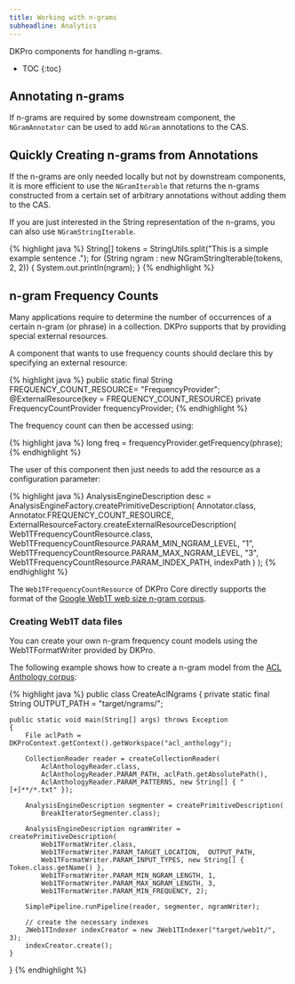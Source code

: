 ```yaml
---
title: Working with n-grams
subheadline: Analytics
---
```

DKPro components for handling n-grams.

* TOC
{:toc}

## Annotating n-grams

If n-grams are required by some downstream component, the `NGramAnnotator` can be used to add `NGram` annotations to the CAS.

## Quickly Creating n-grams from Annotations

If the n-grams are only needed locally but not by downstream components, it is more efficient to use the `NGramIterable` that returns the n-grams constructed from a certain set of arbitrary annotations without adding them to the CAS. 

If you are just interested in the String representation of the n-grams, you can also use `NGramStringIterable`.

{% highlight java %}
String[] tokens = StringUtils.split("This is a simple example sentence .");
for (String ngram : new NGramStringIterable(tokens, 2, 2)) {
    System.out.println(ngram);
}
{% endhighlight %}

## n-gram Frequency Counts

Many applications require to determine the number of occurrences of a certain n-gram (or phrase) in a collection. DKPro supports that by providing special external resources.

A component that wants to use frequency counts should declare this by specifying an external resource:

{% highlight java %}
public static final String FREQUENCY_COUNT_RESOURCE= "FrequencyProvider";
@ExternalResource(key = FREQUENCY_COUNT_RESOURCE)
private FrequencyCountProvider frequencyProvider;
{% endhighlight %}

The frequency count can then be accessed using:

{% highlight java %}
long freq = frequencyProvider.getFrequency(phrase);
{% endhighlight %}

The user of this component then just needs to add the resource as a configuration parameter:

{% highlight java %}
AnalysisEngineDescription desc = AnalysisEngineFactory.createPrimitiveDescription(
    Annotator.class,
    Annotator.FREQUENCY_COUNT_RESOURCE, ExternalResourceFactory.createExternalResourceDescription(
        Web1TFrequencyCountResource.class,
        Web1TFrequencyCountResource.PARAM_MIN_NGRAM_LEVEL, "1",
        Web1TFrequencyCountResource.PARAM_MAX_NGRAM_LEVEL, "3",
        Web1TFrequencyCountResource.PARAM_INDEX_PATH, indexPath
    )
);
{% endhighlight %}

The `Web1TFrequencyCountResource` of DKPro Core directly supports the format of the [Google Web1T web size n-gram corpus](http://www.ldc.upenn.edu/Catalog/docs/LDC2006T13/readme.txt).

### Creating Web1T data files

You can create your own n-gram frequency count models using the Web1TFormatWriter provided by DKPro.

The following example shows how to create a n-gram model from the [ACL Anthology corpus](http://www.ldc.upenn.edu/Catalog/CatalogEntry.jsp?catalogId=LDC2009T29):

{% highlight java %}
public class CreateAclNgrams
{
    private static final String OUTPUT_PATH = "target/ngrams/";
    
    public static void main(String[] args) throws Exception
    {       
        File aclPath = DKProContext.getContext().getWorkspace("acl_anthology");
        
        CollectionReader reader = createCollectionReader(
            AclAnthologyReader.class,
            AclAnthologyReader.PARAM_PATH, aclPath.getAbsolutePath(),
            AclAnthologyReader.PARAM_PATTERNS, new String[] { "[+]**/*.txt" });
 
        AnalysisEngineDescription segmenter = createPrimitiveDescription(
            BreakIteratorSegmenter.class);
 
        AnalysisEngineDescription ngramWriter = createPrimitiveDescription(
            Web1TFormatWriter.class,
            Web1TFormatWriter.PARAM_TARGET_LOCATION,  OUTPUT_PATH,
            Web1TFormatWriter.PARAM_INPUT_TYPES, new String[] { Token.class.getName() },
            Web1TFormatWriter.PARAM_MIN_NGRAM_LENGTH, 1,
            Web1TFormatWriter.PARAM_MAX_NGRAM_LENGTH, 3,
            Web1TFormatWriter.PARAM_MIN_FREQUENCY, 2);
        
        SimplePipeline.runPipeline(reader, segmenter, ngramWriter);

        // create the necessary indexes
        JWeb1TIndexer indexCreator = new JWeb1TIndexer("target/web1t/", 3);
        indexCreator.create();
    }
}
{% endhighlight %}
